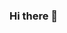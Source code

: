 ### Hi there 👋

<!--
**dilshan10/dilshan10** is a ✨ _special_ ✨ repository because its `README.md` (this file) appears on your GitHub profile.

Here are some ideas to get you started:

- 🔭 I’m currently working on ...
- 🌱 I’m currently learning At IJSE(Institute of Softwere Engineering) BSc (Hons) in Computer Science
- 👯 I’m looking to collaborate on ...
- 🤔 I’m looking for help with ...
- 💬 Ask me about ...
- 📫 How to reach me: superdilshan999@gmail.com
- 😄 Pronouns: ...
- ⚡ Fun fact: ...
-->
